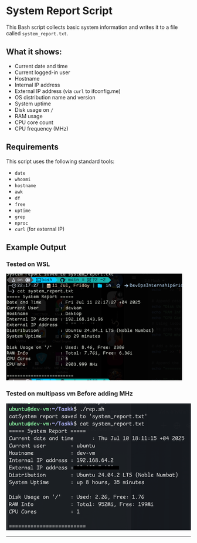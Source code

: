 # System Report Script

This Bash script collects basic system information and writes it to a file called `system_report.txt`.

## What it shows:
- Current date and time
- Current logged-in user
- Hostname
- Internal IP address
- External IP address (via `curl` to ifconfig.me)
- OS distribution name and version
- System uptime
- Disk usage on `/`
- RAM usage  
- CPU core count
- CPU frequency (MHz)

##  Requirements

This script uses the following standard tools:
- `date`
- `whoami`
- `hostname`
- `awk`
- `df`
- `free`
- `uptime`
- `grep`
- `nproc`
- `curl` (for external IP)

##  Example Output

### Tested on WSL 
![ex](scr1.png)
### Tested on multipass vm Before adding MHz
![ex2](scr2.png)

---
